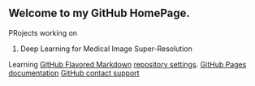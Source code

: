 ## Welcome to my GitHub HomePage.


PRojects working on 
  1. Deep Learning for Medical Image Super-Resolution




Learning
[GitHub Flavored Markdown](https://guides.github.com/features/mastering-markdown/)
[repository settings](https://github.com/achyutmorang/achyutmorang.github.io/settings). 
[GitHub Pages documentation](https://docs.github.com/categories/github-pages-basics/)
[GitHub contact support](https://github.com/contact)
